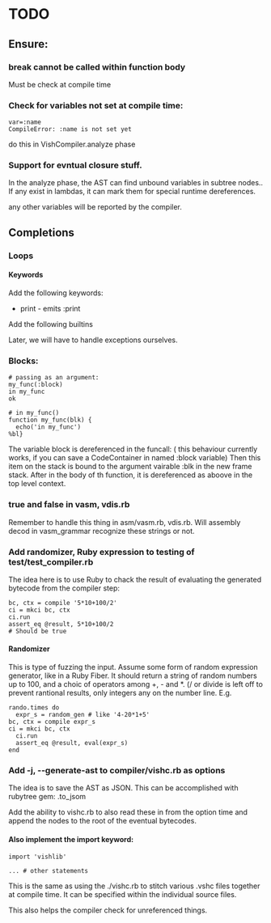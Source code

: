 # TODO

## Ensure:

### break cannot be called within function body

Must be check at compile time

### Check for  variables not set at compile time:

```
var=:name
CompileError: :name is not set yet
```

do this in VishCompiler.analyze phase

### Support for evntual closure stuff.

In the analyze phase, the AST can find unbound variables in subtree nodes.. If any exist in
lambdas, it can mark them for special runtime dereferences.

any other variables will be reported by the compiler.

## Completions


### Loops

#### Keywords

Add the following keywords:

- print - emits :print

Add the following builtins


Later, we will have to handle exceptions ourselves.


### Blocks:

```
# passing as an argument:
my_func(:block)
in my_func
ok

# in my_func()
function my_func(blk) {
  echo('in my_func')
%bl}
```

The variable block is dereferenced in the funcall: 
( this behaviour currently works, if you can save a CodeContainer in named :block variable)
Then this item on the stack is bound to the argument vairable :blk in 
the new frame stack.
After in the body of th function, it is dereferenced as aboove in the top level
context.


### true and false in vasm, vdis.rb

Remember to handle this thing in asm/vasm.rb, vdis.rb. Will assembly decod in vasm_grammar recognize these strings or not.

### Add randomizer, Ruby expression to testing of test/test_compiler.rb

The idea here is to use Ruby to chack the result of evaluating the generated
bytecode from the compiler step:

```
bc, ctx = compile '5*10+100/2'
ci = mkci bc, ctx
ci.run
assert_eq @result, 5*10+100/2
# Should be true
```

#### Randomizer

This is type of fuzzing the input.
Assume some form of random expression generator, like in a Ruby Fiber.
It should return a string of random numbers up to 100, and a choic of operators among +, - and *. (/ or divide is left off to prevent rantional
results, only integers any on the number line.
E.g.

```
rando.times do
  expr_s = random_gen # like '4-20*1+5'
bc, ctx = compile expr_s
ci = mkci bc, ctx
  ci.run
  assert_eq @result, eval(expr_s)
end
```


### Add -j, --generate-ast to compiler/vishc.rb as options

The idea is to save the AST as JSON.
This can be accomplished with rubytree gem: .to_jsom

Add the ability to vishc.rb to also read these in from the option time and
append the nodes to the root of the eventual bytecodes.

#### Also implement the import keyword:

```
import 'vishlib'

... # other statements
```

This is the same as using the ./vishc.rb to stitch various .vshc files together at compile time.
It can be specified within the individual source files.

This also helps the compiler check for unreferenced things.